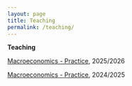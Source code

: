 ```yaml
---
layout: page
title: Teaching
permalink: /teaching/
---
```


**Teaching**

[Macroeconomics - Practice](https://www.unive.it/data/course/469369), 2025/2026

[Macroeconomics - Practice](https://www.unive.it/data/course/469369), 2024/2025
